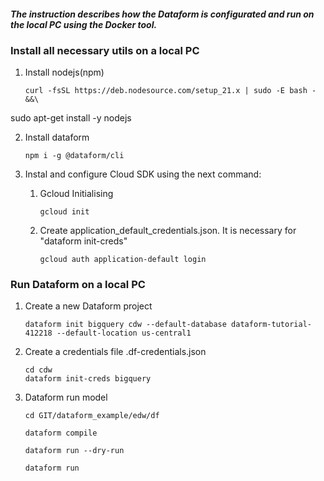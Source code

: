 #### _The instruction describes how the Dataform is configurated and run on the local PC using the Docker tool._ 

### Install all necessary utils on a local PC
1.  Install nodejs(npm)
    ```shell
    curl -fsSL https://deb.nodesource.com/setup_21.x | sudo -E bash - &&\
    ```
sudo apt-get install -y nodejs
		
2. Install dataform
    ```shell
    npm i -g @dataform/cli                          
    ```

3. Instal and configure Cloud SDK using the next command:
    1. Gcloud Initialising
        ```shell
        gcloud init
        ```
    2. Create application_default_credentials.json. It is necessary for "dataform init-creds"
        ```shell
        gcloud auth application-default login   
        ```	
### Run Dataform on a local PC

1. Create a new Dataform project
    ```shell
    dataform init bigquery cdw --default-database dataform-tutorial-412218 --default-location us-central1
    ```
2. Create a credentials file  .df-credentials.json
    ```shell
    cd cdw
    dataform init-creds bigquery
    ```
3. Dataform run model
    ```shell
    cd GIT/dataform_example/edw/df
    ```
    ```shell
    dataform compile
    ```
    ```shell
    dataform run --dry-run
    ```
    ```shell  
    dataform run
    ```